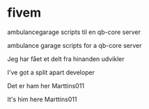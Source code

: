 # fivem


ambulancegarage scripts til en qb-core server 

ambulance garage scripts for a qb-core server


Jeg har fået et delt fra hinanden udvikler

I've got a split apart developer

Det er ham her Marttins011

It's him here Marttins011
